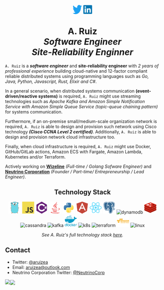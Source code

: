 <p align="center">
  <a href="https://twitter.com/aruizea" target="blank"><img align="center" src="https://raw.githubusercontent.com/devicons/devicon/master/icons/twitter/twitter-original.svg" alt="@aruizea" height="30" width="30"></a>
  <a href="https://www.linkedin.com/in/aruizmx/" target="blank"><img align="center" src="https://raw.githubusercontent.com/devicons/devicon/master/icons/linkedin/linkedin-original.svg" alt="aruizmx" height="30" width="30"></a>
</p>
<h1 align="center">
  A. Ruiz
  <br>
  <i>Software Engineer</i>
  <br>
  <i>Site-Reliability Enginner</i>
</h1>

`A. Ruiz` is a ***software engineer*** and **site-reliability engineer** with _2 years of professional experience_ building cloud-native and 12-factor compliant reliable distributed systems using programming languages such as _Go, Java, Python, Javascript, Rust, Elixir and C#_.

In a general scenario, when distributed systems communication **(event-driven/reactive systems)** is required, `A. Ruiz` might use streaming technologies such as _Apache Kafka and Amazon Simple Notification Service with Amazon Simple Queue Service (topic-queue chaining pattern)_ for systems communication.

Furthermore, if an on-premise small/medium-scale organization network is required, `A. Ruiz` is able to design and provision such network using Cisco technology ***(Cisco CCNA Level 2 certified)***. Additionally, `A. Ruiz` is able to design and provision network cloud infrastructure too.

Finally, when cloud infrastructure is required, `A. Ruiz` might use Docker, GitHub/GitLab actions, Amazon ECS with Fargate, Amazon Lambda, Kubernetes and/or Terraform.


Actively working on  [**Wizeline**](https://github.com/wizeline) _(Full-time / Golang Sofware Engineer)_ and [**Neutrino Corporation**](https://github.com/neutrinocorp) _(Founder / Part-time/ Entrepreneurship / Lead Engineer)_.

<h2 align="center">Technology Stack</h2>
<p align="center">
  <img src="https://raw.githubusercontent.com/devicons/devicon/master/icons/go/go-original.svg" alt="go" width="40" height="40"/> 
  <img src="https://raw.githubusercontent.com/devicons/devicon/master/icons/javascript/javascript-original.svg" alt="js" width="40" height="40"/> 
  <img src="https://raw.githubusercontent.com/devicons/devicon/master/icons/csharp/csharp-plain.svg" alt="csharp" width="40" height="40"/> 
  <img src="https://raw.githubusercontent.com/devicons/devicon/master/icons/java/java-plain.svg" alt="java" width="40" height="40"/> 
  <img src="https://raw.githubusercontent.com/devicons/devicon/master/icons/python/python-original.svg" alt="python" width="40" height="40"/> 
  <img src="https://raw.githubusercontent.com/devicons/devicon/master/icons/angularjs/angularjs-plain.svg" alt="angular" width="40" height="40"/> 
  <img src="https://raw.githubusercontent.com/devicons/devicon/master/icons/react/react-original.svg" alt="react" width="40" height="40"/> 
  <img src="https://raw.githubusercontent.com/devicons/devicon/master/icons/postgresql/postgresql-plain.svg" alt="postgresql" width="40" height="40"/> 
  <img src="https://s3.amazonaws.com/usefulangle/posts/332-5f3581d5ea79e.png" alt="dynamodb" width="40" height="40"/> 
  <img src="https://raw.githubusercontent.com/devicons/devicon/master/icons/redis/redis-original.svg" alt="redis" width="40" height="40"/> 
  <img src="https://upload.wikimedia.org/wikipedia/commons/thumb/5/5e/Cassandra_logo.svg/640px-Cassandra_logo.svg.png" alt="cassandra" width="50" height="40"/> 
  <img src="https://elephy.tech/assets/images/services-ico/kafka.svg" alt="kafka" width="40" height="40"/> 
  <img src="https://raw.githubusercontent.com/devicons/devicon/master/icons/docker/docker-plain-wordmark.svg" alt="docker" width="40" height="40"/> 
  <img src="https://cdn.jsdelivr.net/gh/devicons/devicon/icons/kubernetes/kubernetes-plain.svg" alt="k8s" width="40" height="40"/> 
  <img src="https://i.pinimg.com/originals/28/ec/74/28ec7440a57536eebad2931517aa1cce.png" alt="terraform" width="40" height="40"/> 
  <img src="https://raw.githubusercontent.com/devicons/devicon/master/icons/amazonwebservices/amazonwebservices-plain-wordmark.svg" alt="aws" width="40" height="40"/> 
  <img src="https://cdn.jsdelivr.net/gh/devicons/devicon/icons/linux/linux-original.svg" alt="linux" width="40" height="40"/>
</p>

<p align="center"><i>See A. Ruiz's full technology stack <a href="https://github.com/maestre3d/maestre3d/blob/master/TECH_STACK.MD">here</a>.</i></p>

## Contact
- Twitter: [@aruizea](https://twitter.com/aruizea)
- Email: [aruizea@outlook.com](mailto:aruizea@outlook.com)
- Neutrino Corporation Twitter: [@NeutrinoCorp](https://twitter.com/NeutrinoCorp)

<p>
   <img align="left" src="https://github-readme-stats.vercel.app/api/top-langs/?username=maestre3d&hide=css,html&theme=default&count_private=true&layout=compact&exclude_repo=debezium-examples,node-example,emoji-cheat-sheet,container,vizceral,express-postgres-starter,micro-frontends,cognito-demo-ui,node-jsonwebtoken,javascript-algorithms,slate,microservices-examples,WOW,CRUDMVC" />
 <img align="center" src="https://github-readme-stats.vercel.app/api?username=maestre3d&show_icons=true&theme=default&count_private=true&layout=compact&hide_rank=true" />
</p>

